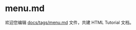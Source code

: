 menu.md
===

欢迎您编辑 <a target="__blank" href="https://github.com/jaywcjlove/html-tutorial/blob/main/docs/tags/menu.md">docs/tags/menu.md</a> 文件，共建 HTML Tutorial 文档。